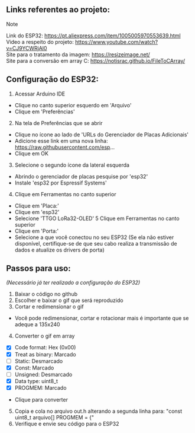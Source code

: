 ## Links referentes ao projeto:

>[!NOTE]
>Link do ESP32: https://pt.aliexpress.com/item/1005005970553639.html <br>
>Video a respeito do projeto: https://www.youtube.com/watch?v=CJ9YCWRjAl0 <br>
>Site para o tratamento da imagem: https://resizeimage.net/ <br>
>Site para a conversão em array C: https://notisrac.github.io/FileToCArray/


## Configuração do ESP32: <br>

1. Acessar Arduino IDE
 - Clique no canto superior esquerdo em 'Arquivo'
 - Clique em 'Preferências'
2. Na tela de Preferências que se abrir
 - Clique no ícone ao lado de 'URLs do Gerenciador de Placas Adicionais'
 - Adicione esse link em uma nova linha: https://raw.githubusercontent.com/esp...
 - Clique em OK
3. Selecione o segundo ícone da lateral esquerda
 - Abrindo o gerenciador de placas pesquise por 'esp32'
 - Instale 'esp32 por Espressif Systems'
4. Clique em Ferramentas no canto superior
 - Clique em 'Placa:'
 - Clique em 'esp32'
 - Selecione 'TTGO LoRa32-OLED'
5 Clique em Ferramentas no canto superior
 - Clique em 'Porta:'
 - Selecione a que você conectou no seu ESP32 (Se ela não estiver disponível, certifique-se de que seu cabo realiza a transmissão de dados e atualize os drivers de porta)

## Passos para uso:
_(Necessário já ter realizado a configuração do ESP32)_ <br>

1. Baixar o código no github
2. Escolher e baixar o gif que será reproduzido
3. Cortar e redimensionar o gif
 - Você pode redimensionar, cortar e rotacionar mais é importante que se adeque a 135x240
4. Converter o gif em array
  - [x] Code format: Hex (0x00)
  - [x] Treat as binary: Marcado
  - [ ] Static: Desmarcado
  - [x] Const: Marcado
  - [ ] Unsigned: Desmarcado
  - [x] Data type: uint8_t
  - [x] PROGMEM: Marcado
  - Clique para converter
5. Copia e cola no arquivo out.h alterando a segunda linha para: "const uint8_t arquivo[] PROGMEM  = {"
6. Verifique e envie seu código para o ESP32

